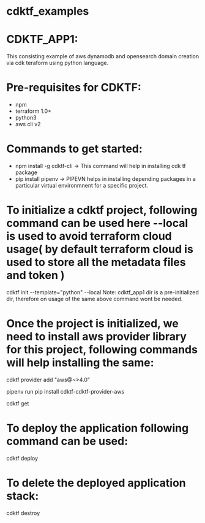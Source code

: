# cdktf_examples


# CDKTF_APP1:
This consisting example of aws dynamodb and opensearch domain creation via cdk teraform using python language.

# Pre-requisites for CDKTF:
- npm
- terraform 1.0+
- python3
- aws cli v2

# Commands to get started:
- npm install -g cdktf-cli -> This command will help in installing cdk tf package
- pip install pipenv -> PIPEVN helps in installing depending packages in a particular virtual environmnent for a specific project.

# To initialize a cdktf project, following command can be used here --local is used to avoid terraform cloud usage( by default terraform cloud is used to store all the metadata files and token )

cdktf init --template="python" --local
Note: cdktf_app1 dir is a pre-initialized dir, therefore on usage of the same above command wont be needed.

# Once the project is initialized, we need to install aws provider library for this project, following commands will help installing the same:

cdktf provider add "aws@~>4.0”

pipenv run pip install cdktf-cdktf-provider-aws

cdktf get

# To deploy the application following command can be used:

cdktf deploy

# To delete the deployed application stack:

cdktf destroy

